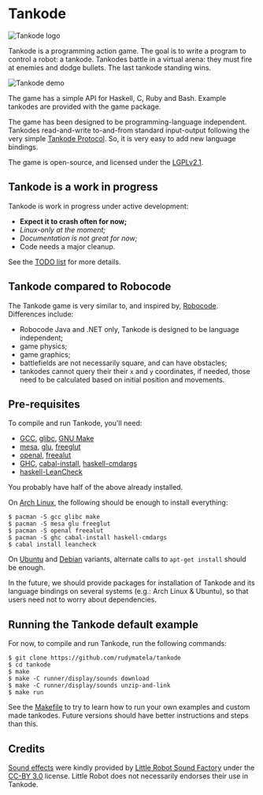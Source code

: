Tankode
=======

![Tankode logo](https://github.com/rudymatela/tankode/releases/download/v0.0.1/tankode-logo-colour-400px.png)

Tankode is a programming action game.  The goal is to write a program to
control a robot: a tankode.  Tankodes battle in a virtual arena: they must fire
at enemies and dodge bullets.  The last tankode standing wins.

![Tankode demo](https://github.com/rudymatela/tankode/releases/download/v0.0.1/tankode-400x200.gif)

The game has a simple API for Haskell, C, Ruby and Bash.  Example tankodes are
provided with the game package.

The game has been designed to be programming-language independent.  Tankodes
read-and-write to-and-from standard input-output following the very simple
[Tankode Protocol].  So, it is very easy to add new language bindings.

The game is open-source, and licensed under the [LGPLv2.1].


Tankode is a work in progress
-----------------------------

Tankode is work in progress under active development:

* __Expect it to crash often for now;__
* _Linux-only at the moment;_
* _Documentation is not great for now;_
* Code needs a major cleanup.

See the [TODO list] for more details.


Tankode compared to Robocode
----------------------------

The Tankode game is very similar to, and inspired by, [Robocode].
Differences include:

* Robocode Java and .NET only, Tankode is designed to be language independent;
* game physics;
* game graphics;
* battlefields are not necessarily square, and can have obstacles;
* tankodes cannot query their their `x` and `y` coordinates,
  if needed, those need to be calculated based on initial position and movements.


Pre-requisites
--------------

To compile and run Tankode, you'll need:

* [GCC], [glibc], [GNU Make]
* [mesa], [glu], [freeglut]
* [openal], [freealut]
* [GHC], [cabal-install], [haskell-cmdargs]
* [haskell-LeanCheck]

You probably have half of the above already installed.

On [Arch Linux], the following should be enough to install everything:

	$ pacman -S gcc glibc make
	$ pacman -S mesa glu freeglut
	$ pacman -S openal freealut
	$ pacman -S ghc cabal-install haskell-cmdargs
	$ cabal install leancheck

On [Ubuntu] and [Debian] variants, alternate calls to `apt-get install` should be
enough.

In the future, we should provide packages for installation of Tankode and its
language bindings on several systems (e.g.: Arch Linux & Ubuntu), so that users
need not to worry about dependencies.


Running the Tankode default example
-----------------------------------

For now, to compile and run Tankode, run the following commands:

	$ git clone https://github.com/rudymatela/tankode
	$ cd tankode
	$ make
	$ make -C runner/display/sounds download
	$ make -C runner/display/sounds unzip-and-link
	$ make run

See the [Makefile] to try to learn how to run your own examples and custom made
tankodes.  Future versions should have better instructions and steps than this.


Credits
-------

[Sound effects] were kindly provided by [Little Robot Sound Factory] under the
[CC-BY 3.0] license.  Little Robot does not necessarily endorses their use in
Tankode.


[Tankode Protocol]: doc/tankode-protocol.md
[Tankode Display Protocol]: doc/tankode-display-protocol.md
[TODO list]: TODO.md
[Makefile]: Makefile

[Arch Linux]:        https://archlinux.org
[Ubuntu]:            https://ubuntu.com
[Debian]:            https://debian.org
[GCC]:               https://gcc.gnu.org/
[glibc]:             https://www.gnu.org/software/libc/
[GNU Make]:          https://www.gnu.org/software/make/
[mesa]:              https://mesa3d.org/
[glu]:               http://freeglut.sourceforge.net/
[freeglut]:          http://freeglut.sourceforge.net/
[openal]:            https://openal.org
[freealut]:          https://github.com/vancegroup/freealut
[GHC]:               https://www.haskell.org/ghc/
[cabal-install]:     https://www.haskell.org/cabal/
[haskell-cmdargs]:   https://hackage.haskell.org/package/cmdargs
[haskell-LeanCheck]: https://hackage.haskell.org/package/leancheck

[LGPLv2.1]:          https://www.gnu.org/licenses/old-licenses/lgpl-2.1.html

[Little Robot Sound Factory]: http://www.littlerobotsoundfactory.com
[Sound effects]: https://opengameart.org/content/8-bit-sound-effects-library
[CC-BY 3.0]:     https://creativecommons.org/licenses/by/3.0/

[Robocode]: http://robocode.sourceforge.net/
